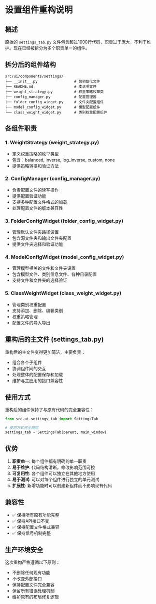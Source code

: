 # 设置组件重构说明

## 概述

原始的 `settings_tab.py` 文件包含超过1000行代码，职责过于庞大，不利于维护。现在已经被拆分为多个职责单一的组件。

## 拆分后的组件结构

```
src/ui/components/settings/
├── __init__.py                 # 包初始化文件
├── README.md                   # 本说明文件
├── weight_strategy.py          # 权重策略枚举类
├── config_manager.py           # 配置管理器
├── folder_config_widget.py     # 文件夹配置组件
├── model_config_widget.py      # 模型配置组件
└── class_weight_widget.py      # 类别权重配置组件
```

## 各组件职责

### 1. WeightStrategy (weight_strategy.py)
- 定义权重策略的枚举类型
- 包含：balanced, inverse, log_inverse, custom, none
- 提供策略转换和验证方法

### 2. ConfigManager (config_manager.py)
- 负责配置文件的读写操作
- 提供配置验证功能
- 支持多种配置文件格式的加载
- 处理配置文件的版本兼容性

### 3. FolderConfigWidget (folder_config_widget.py)
- 管理默认文件夹路径设置
- 包含源文件夹和输出文件夹配置
- 提供文件夹选择和验证功能

### 4. ModelConfigWidget (model_config_widget.py)
- 管理模型相关的文件和文件夹设置
- 包含模型文件、类别信息文件、各种目录配置
- 支持文件和文件夹的选择验证

### 5. ClassWeightWidget (class_weight_widget.py)
- 管理类别权重配置
- 支持添加、删除、编辑类别
- 权重策略管理
- 配置文件的导入导出

## 重构后的主文件 (settings_tab.py)

重构后的主文件变得更加简洁，主要负责：
- 组合各个子组件
- 协调组件间的交互
- 处理整体的配置保存和加载
- 维护与主应用的接口兼容性

## 使用方式

重构后的组件保持了与原有代码的完全兼容性：

```python
from src.ui.settings_tab import SettingsTab

# 使用方式完全相同
settings_tab = SettingsTab(parent, main_window)
```

## 优势

1. **职责单一**: 每个组件都有明确的单一职责
2. **易于维护**: 代码结构清晰，修改影响范围可控
3. **可复用性**: 各个组件可以独立在其他地方使用
4. **易于测试**: 可以对每个组件进行独立的单元测试
5. **扩展性**: 新增功能时可以创建新组件而不影响现有代码

## 兼容性

- ✅ 保持所有原有功能完整
- ✅ 保持API接口不变
- ✅ 保持配置文件格式兼容
- ✅ 保持信号机制完整

## 生产环境安全

这次重构严格遵循以下原则：
- 不删除任何现有功能
- 不改变外部接口
- 保持配置文件完全兼容
- 保留所有错误处理机制
- 维护原有的布局修复逻辑 